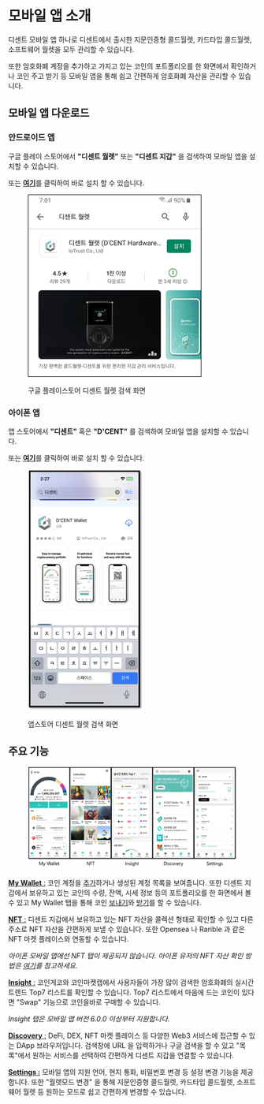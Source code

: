 # 모바일 앱 소개

디센트 모바일 앱 하나로 디센트에서 출시한 지문인증형 콜드월렛, 카드타입 콜드월렛, 소프트웨어 월렛을 모두 관리할 수 있습니다.&#x20;

또한 암호화폐 계정을 추가하고 가지고 있는 코인의 포트폴리오를 한 화면에서 확인하거나 코인 주고 받기 등 모바일 앱을 통해 쉽고 간편하게 암호화폐 자산을 관리할 수 있습니다.

## 모바일 앱 다운로드

### 안드로이드 앱 <a href="#android" id="android"></a>

구글 플레이 스토어에서 **"디센트 월렛"** 또는 **"디센트 지갑"** 을 검색하여 모바일 앱을 설치할 수 있습니다.

또는 [**여기**](https://play.google.com/store/apps/details?id=com.kr.iotrust.dcent.wallet)를 클릭하여 바로 설치 할 수 있습니다.

<div align="left">

<figure><img src="../.gitbook/assets/구글 플레이 스토어.webp" alt=""><figcaption><p>구글 플레이스토어 디센트 월렛 검색 화면</p></figcaption></figure>

</div>

### 아이폰 앱 <a href="#iphone" id="iphone"></a>

앱 스토어에서 **"디센트"** 혹은 **"D'CENT"** 를 검색하여 모바일 앱을 설치할 수 있습니다.

또는 [**여기**](https://apps.apple.com/kr/app/dcent-hardware-wallet/id1447206611)를 클릭하여 바로 설치 할 수 있습니다.

<div align="left">

<figure><img src="../.gitbook/assets/아이폰.png" alt="" width="234"><figcaption><p>앱스토어 디센트 월렛 검색 화면</p></figcaption></figure>

</div>

## 주요 기능

<figure><img src="../.gitbook/assets/Mobile App.png" alt=""><figcaption></figcaption></figure>

[**My Wallet** :](https://userguide.dcentwallet.com/v/kr/mobile-app/create-account) 코인 계정을 [추가](https://userguide.dcentwallet.com/v/kr/mobile-app/create-account)하거나 생성된 계정 목록을 보여줍니다. 또한 디센트 지갑에서 보유하고 있는 코인의 수량, 잔액, 시세 정보 등의 포트폴리오를 한 화면에서 볼 수 있고 My Wallet 탭을 통해 코인 [보내기](https://userguide.dcentwallet.com/v/kr/coin-send-receive/send)와 [받기](https://userguide.dcentwallet.com/v/kr/coin-send-receive/receive)를 할 수 있습니다.

[**NFT** :](https://userguide.dcentwallet.com/v/kr/coin-send-receive/nft) 디센트 지갑에서 보유하고 있는 NFT 자산을 콜렉션 형태로 확인할 수 있고 다른 주소로 NFT 자산을 간편하게 보낼 수 있습니다. 또한 Opensea 나 Rarible 과 같은 NFT 마켓 플레이스와 연동할 수 있습니다.

_아이폰 모바일 앱에선 NFT 탭이 제공되지 않습니다. 아이폰 유저의 NFT 자산 확인  방법은_ [_여기_](https://userguide.dcentwallet.com/v/kr/coin-send-receive/nft#nft-1)_를 참고하세요._

[**Insight** :](https://userguide.dcentwallet.com/v/kr/native-service/insight) 코인게코와 코인마켓캡에서 사용자들이 가장 많이 검색한 암호화폐의 실시간 트렌드 Top7 리스트를 확인할 수 있습니다. Top7 리스트에서 마음에 드는 코인이 있다면 "Swap" 기능으로 코인을바로 구매할 수 있습니다.

_Insight 탭은 모바일 앱 버전 6.0.0 이상부터 지원합니다._

[**Discovery** :](https://userguide.dcentwallet.com/v/kr/native-service/dapp-browser) DeFi, DEX, NFT 마켓 플레이스 등 다양한 Web3 서비스에 접근할 수 있는 DApp 브라우저입니다. 검색창에 URL 을 입력하거나 구글 검색을 할 수 있고 "목록"에서 원하는 서비스를 선택하여 간편하게 디센트 지갑을 연결할 수 있습니다.

[**Settings :**](https://userguide.dcentwallet.com/v/kr/mobile-app/mobile-app-setting-menu) 모바일 앱의 지원 언어, 현지 통화, 비밀번호 변경 등 설정 변경 기능을 제공합니다. 또한 "월렛모드 변경" 을 통해 지문인증형 콜드월렛, 카드타입 콜드월렛, 소프트웨어 월렛 등 원하는 모드로 쉽고 간편하게 변경할 수 있습니다.
